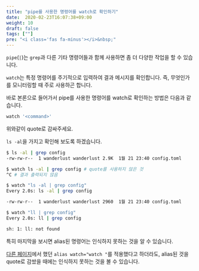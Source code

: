 ```yaml
---
title: "pipe를 사용한 명령어를 watch로 확인하기"
date:  2020-02-23T16:07:38+09:00
weight: 10
draft: false
tags: [""]
pre: "<i class='fas fa-minus'></i>&nbsp;"
---
```


`pipe`(`|`)는 `grep`과 다른 기타 명령어들과 함께 사용하면 좀 더 다양한 작업을 할 수 있습니다.

`watch`는 특정 명령어를 주기적으로 입력하여 결과 메시지를 확인합니다.
즉, 무엇인가를 모니터링할 때 주로 사용하곤 합니다.

바로 본론으로 들어가서 pipe를 사용한 명령어를 watch로 확인하는 방법은 다음과 같습니다.

```bash
watch '<command>'
```

위와같이 quote로 감싸주세요.

`ls -al`을 가지고 확인해 보도록 하겠습니다.

```bash
$ ls -al | grep config
-rw-rw-r--  1 wanderlust wanderlust 2.9K  1월 21 23:40 config.toml

$ watch ls -al | grep config # quote를 사용하지 않은 것
^C # 결과 출력되지 않음

$ watch "ls -al | grep config"
Every 2.0s: ls -al | grep config

-rw-rw-r--  1 wanderlust wanderlust 2960  1월 21 23:40 config.toml

$ watch "ll | grep config"
Every 2.0s: ll | grep config

sh: 1: ll: not found
```

특히 마지막을 보시면 alias된 명령어는 인식하지 못하는 것을 알 수 있습니다.

[다른 페이지](../use-alias-in-watch)에서 했던 `alias watch="watch "`를 적용했다고 하더라도, alias된 것을 quote로 감쌌을 때에는 인식하지 못하는 것을 볼 수 있습니다.
